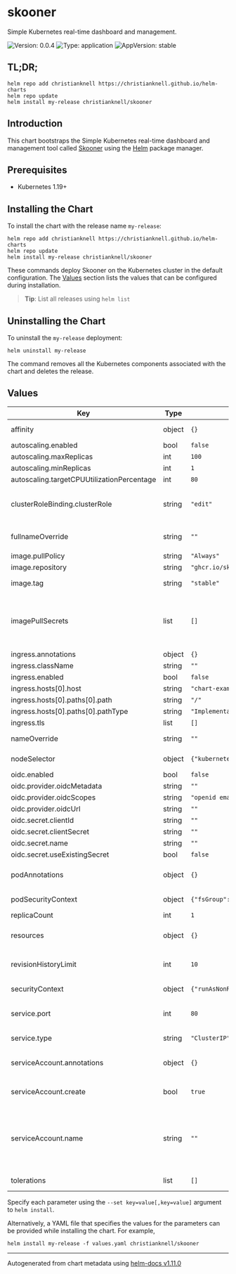 # skooner

Simple Kubernetes real-time dashboard and management.

![Version: 0.0.4](https://img.shields.io/badge/Version-0.0.4-informational?style=flat-square) ![Type: application](https://img.shields.io/badge/Type-application-informational?style=flat-square) ![AppVersion: stable](https://img.shields.io/badge/AppVersion-stable-informational?style=flat-square)

## TL;DR;

```console
helm repo add christianknell https://christianknell.github.io/helm-charts
helm repo update
helm install my-release christianknell/skooner
```

## Introduction

This chart bootstraps the Simple Kubernetes real-time dashboard and management tool called [Skooner](https://github.com/skooner-k8s/skooner) using the [Helm](https://helm.sh) package manager.

## Prerequisites

- Kubernetes 1.19+

## Installing the Chart

To install the chart with the release name `my-release`:

```console
helm repo add christianknell https://christianknell.github.io/helm-charts
helm repo update
helm install my-release christianknell/skooner
```

These commands deploy Skooner on the Kubernetes cluster in the default configuration. The [Values](#values) section lists the values that can be configured during installation.

> **Tip**: List all releases using `helm list`

## Uninstalling the Chart

To uninstall the `my-release` deployment:

```console
helm uninstall my-release
```

The command removes all the Kubernetes components associated with the chart and deletes the release.

## Values

| Key                                        | Type   | Default                                  | Description                                                                                                            |
| ------------------------------------------ | ------ | ---------------------------------------- | ---------------------------------------------------------------------------------------------------------------------- |
| affinity                                   | object | `{}`                                     | Affinity settings for pod assignment                                                                                   |
| autoscaling.enabled                        | bool   | `false`                                  |                                                                                                                        |
| autoscaling.maxReplicas                    | int    | `100`                                    |                                                                                                                        |
| autoscaling.minReplicas                    | int    | `1`                                      |                                                                                                                        |
| autoscaling.targetCPUUtilizationPercentage | int    | `80`                                     |                                                                                                                        |
| clusterRoleBinding.clusterRole             | string | `"edit"`                                 | Define which ClusterRole to bind to: cluster-admin, edit, view                                                         |
| fullnameOverride                           | string | `""`                                     | String to fully override `"skooner.fullname"`                                                                          |
| image.pullPolicy                           | string | `"Always"`                               | image pull policy                                                                                                      |
| image.repository                           | string | `"ghcr.io/skooner-k8s/skooner"`          | image repository                                                                                                       |
| image.tag                                  | string | `"stable"`                               | Overrides the image tag                                                                                                |
| imagePullSecrets                           | list   | `[]`                                     | If defined, uses a Secret to pull an image from a private Docker registry or repository.                               |
| ingress.annotations                        | object | `{}`                                     |                                                                                                                        |
| ingress.className                          | string | `""`                                     |                                                                                                                        |
| ingress.enabled                            | bool   | `false`                                  |                                                                                                                        |
| ingress.hosts[0].host                      | string | `"chart-example.local"`                  |                                                                                                                        |
| ingress.hosts[0].paths[0].path             | string | `"/"`                                    |                                                                                                                        |
| ingress.hosts[0].paths[0].pathType         | string | `"ImplementationSpecific"`               |                                                                                                                        |
| ingress.tls                                | list   | `[]`                                     |                                                                                                                        |
| nameOverride                               | string | `""`                                     | Provide a name in place of `skooner`                                                                                   |
| nodeSelector                               | object | `{"kubernetes.io/os":"linux"}`           | Node labels for pod assignment                                                                                         |
| oidc.enabled                               | bool   | `false`                                  |                                                                                                                        |
| oidc.provider.oidcMetadata                 | string | `""`                                     |                                                                                                                        |
| oidc.provider.oidcScopes                   | string | `"openid email"`                         |                                                                                                                        |
| oidc.provider.oidcUrl                      | string | `""`                                     |                                                                                                                        |
| oidc.secret.clientId                       | string | `""`                                     |                                                                                                                        |
| oidc.secret.clientSecret                   | string | `""`                                     |                                                                                                                        |
| oidc.secret.name                           | string | `""`                                     |                                                                                                                        |
| oidc.secret.useExistingSecret              | bool   | `false`                                  |                                                                                                                        |
| podAnnotations                             | object | `{}`                                     | Annotations to be added to exporter pods                                                                               |
| podSecurityContext                         | object | `{"fsGroup":1000}`                       | pod-level security context                                                                                             |
| replicaCount                               | int    | `1`                                      | Number of replicas                                                                                                     |
| resources                                  | object | `{}`                                     | Resource limits and requests for the headwind pods.                                                                    |
| revisionHistoryLimit                       | int    | `10`                                     | The number of old ReplicaSets to retain                                                                                |
| securityContext                            | object | `{"runAsNonRoot":true,"runAsUser":1000}` | container-level security context                                                                                       |
| service.port                               | int    | `80`                                     | Kubernetes port where service is exposed                                                                               |
| service.type                               | string | `"ClusterIP"`                            | Kubernetes service type                                                                                                |
| serviceAccount.annotations                 | object | `{}`                                     | Annotations to add to the service account                                                                              |
| serviceAccount.create                      | bool   | `true`                                   | Specifies whether a service account should be created                                                                  |
| serviceAccount.name                        | string | `""`                                     | The name of the service account to use. If not set and create is true, a name is generated using the fullname template |
| tolerations                                | list   | `[]`                                     | Toleration labels for pod assignment                                                                                   |

Specify each parameter using the `--set key=value[,key=value]` argument to `helm install`.

Alternatively, a YAML file that specifies the values for the parameters can be provided while installing the chart. For example,

```console
helm install my-release -f values.yaml christianknell/skooner
```

---

Autogenerated from chart metadata using [helm-docs v1.11.0](https://github.com/norwoodj/helm-docs/releases/v1.11.0)
